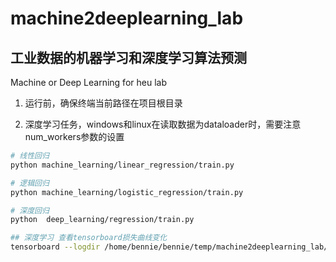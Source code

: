 # machine2deeplearning_lab
##  工业数据的机器学习和深度学习算法预测

Machine or Deep Learning for heu lab

1. 运行前，确保终端当前路径在项目根目录

2. 深度学习任务，windows和linux在读取数据为dataloader时，需要注意num_workers参数的设置

```bash
# 线性回归
python machine_learning/linear_regression/train.py

# 逻辑回归
python machine_learning/logistic_regression/train.py

# 深度回归
python  deep_learning/regression/train.py

## 深度学习 查看tensorboard损失曲线变化
tensorboard --logdir /home/bennie/bennie/temp/machine2deeplearning_lab/deep_learning/regression/tb_logs/npvproject/version_0
```